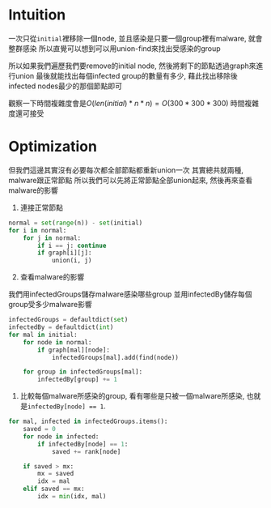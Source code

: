 # Intuition

一次只從`initial`裡移除一個node, 並且感染是只要一個group裡有malware, 就會整群感染
所以直覺可以想到可以用union-find來找出受感染的group

所以如果我們遍歷我們要remove的initial node, 然後將剩下的節點透過graph來進行union
最後就能找出每個infected group的數量有多少, 藉此找出移除後infected nodes最少的那個節點即可

觀察一下時間複雜度會是$O(len(initial) * n * n) = O(300*300*300)$
時間複雜度還可接受

# Optimization

但我們這邊其實沒有必要每次都全部節點都重新union一次
其實總共就兩種, malware跟正常節點
所以我們可以先將正常節點全部union起來, 然後再來查看malware的影響

1. 連接正常節點
```py
normal = set(range(n)) - set(initial)
for i in normal:
    for j in normal:
        if i == j: continue
        if graph[i][j]:
            union(i, j)
```

2. 查看malware的影響

我們用infectedGroups儲存malware感染哪些group
並用infectedBy儲存每個group受多少malware影響

```py
infectedGroups = defaultdict(set)
infectedBy = defaultdict(int)
for mal in initial:
    for node in normal:
        if graph[mal][node]:
            infectedGroups[mal].add(find(node))

    for group in infectedGroups[mal]:
        infectedBy[group] += 1
```

1. 比較每個malware所感染的group, 看有哪些是只被一個malware所感染, 也就是`infectedBy[node] == 1`.

```py
for mal, infected in infectedGroups.items():
    saved = 0
    for node in infected:
        if infectedBy[node] == 1:
            saved += rank[node]

    if saved > mx:
        mx = saved
        idx = mal
    elif saved == mx:
        idx = min(idx, mal)
```